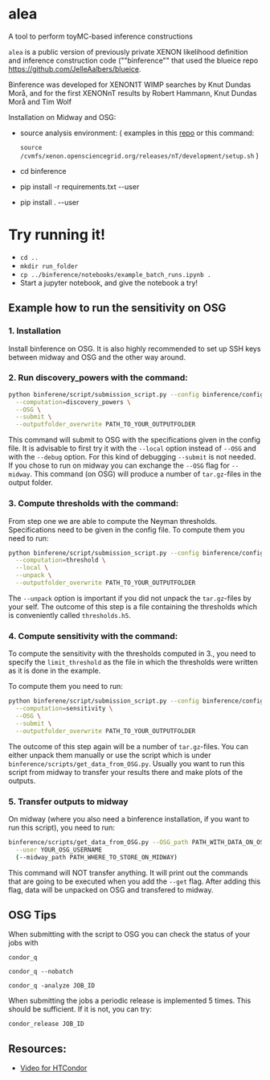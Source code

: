 # alea
A tool to perform toyMC-based inference constructions

`alea` is a public version of previously private XENON likelihood definition and inference construction code (""binference"" that used the blueice repo https://github.com/JelleAalbers/blueice. 

Binference was developed for XENON1T WIMP searches by Knut Dundas Morå, and for the first XENONnT results by Robert Hammann, Knut Dundas Morå and Tim Wolf


Installation on Midway and OSG:

  * source analysis environment: (
    examples in this [repo](https://github.com/XENONnT/env_starter)
    or this command:

    `source  /cvmfs/xenon.opensciencegrid.org/releases/nT/development/setup.sh`
    )

  * cd binference
  * pip install -r requirements.txt --user
  * pip install . --user

# Try running it!
 * `cd ..`
 * `mkdir run_folder`
 * `cp ../binference/notebooks/example_batch_runs.ipynb .`
 * Start a jupyter notebook, and give the notebook a try!


## Example how to run the sensitivity on OSG

### 1. Installation
Install binference on OSG.
It is also highly recommended to set up SSH keys between midway and OSG and the other way around.

### 2. Run discovery_powers with the command:


```bash
python binferene/script/submission_script.py --config binference/configs/ll_nt_lowfield_v3_ER_rate190_AC17.yaml \
  --computation=discovery_powers \
  --OSG \
  --submit \
  --outputfolder_overwrite PATH_TO_YOUR_OUTPUTFOLDER
```
This command will submit to OSG with the specifications given in the config file. It is advisable to first try it with the `--local` option instead of `--OSG` and with the `--debug` option. For this kind of debugging `--submit` is not needed. If you chose to run on midway you can exchange the `--OSG` flag for `--midway`. This command (on OSG) will produce a number of `tar.gz`-files in the output folder.

### 3. Compute thresholds with the command:
From step one we are able to compute the Neyman thresholds. Specifications need to be given in the config file. To compute them you need to run:
```bash
python binferene/script/submission_script.py --config binference/configs/ll_nt_lowfield_v3_ER_rate190_AC17.yaml \
  --computation=threshold \
  --local \
  --unpack \
  --outputfolder_overwrite PATH_TO_YOUR_OUTPUTFOLDER
```
The `--unpack` option is important if you did not unpack the `tar.gz`-files by your self. The outcome of this step is a file containing the thresholds which is conveniently called `thresholds.h5`.

### 4. Compute sensitivity with the command:
To compute the sensitivity with the thresholds computed in 3., you need to specify the `limit_threshold` as the file in which the thresholds were written as it is done in the example.

To compute them you need to run:
```bash
python binferene/script/submission_script.py --config binference/configs/ll_nt_lowfield_v3_ER_rate190_AC17.yaml \
  --computation=sensitivity \
  --OSG \
  --submit \
  --outputfolder_overwrite PATH_TO_YOUR_OUTPUTFOLDER
```
The outcome of this step again will be a number of `tar.gz`-files. You can either unpack them manually or use the script which is under `binference/scripts/get_data_from_OSG.py`. Usually you want to run this script from midway to transfer your results there and make plots of the outputs.

### 5. Transfer outputs to midway
On midway (where you also need a binference installation, if you want to run this script), you need to run:

```bash
binference/scripts/get_data_from_OSG.py --OSG_path PATH_WITH_DATA_ON_OSG \
  --user YOUR_OSG_USERNAME
  (--midway_path PATH_WHERE_TO_STORE_ON_MIDWAY)
```
This command will NOT transfer anything. It will print out the commands that are going to be executed when you add the `--get` flag. After adding this flag, data will be unpacked on OSG and transfered to midway.



## OSG Tips

When submitting with the script to OSG you can check the status of your jobs with

`condor_q`

`condor_q --nobatch`

`condor_q -analyze JOB_ID`

When submitting the jobs a periodic release is implemented 5 times.
This should be sufficient. If it is not, you can try:

`condor_release JOB_ID`


## Resources:
* [Video for HTCondor](https://www.youtube.com/watch?v=oMAvxsFJaw4)

